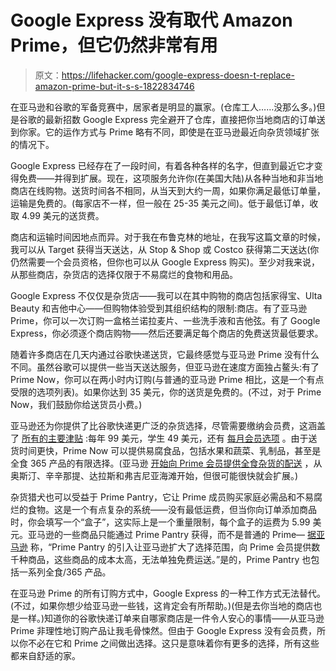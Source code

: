 # Google Express 没有取代 Amazon Prime，但它仍然非常有用

> 原文：<https://lifehacker.com/google-express-doesn-t-replace-amazon-prime-but-it-s-s-1822834746>

在亚马逊和谷歌的军备竞赛中，居家者是明显的赢家。(仓库工人……没那么多。)但是谷歌的最新招数 Google Express 完全避开了仓库，直接把你当地商店的订单送到你家。它的运作方式与 Prime 略有不同，即使是在亚马逊最近向杂货领域扩张的情况下。



Google Express 已经存在了一段时间，有着各种各样的名字，但直到最近它才变得免费——并得到扩展。现在，这项服务允许你(在美国大陆)从各种当地和非当地商店在线购物。送货时间各不相同，从当天到大约一周，如果你满足最低订单量，运输是免费的。(每家店不一样，但一般在 25-35 美元之间)。低于最低订单，收取 4.99 美元的送货费。

商店和运输时间因地点而异。对于我在布鲁克林的地址，在我写这篇文章的时候，我可以从 Target 获得当天送达，从 Stop & Shop 或 Costco 获得第二天送达(你仍然需要一个会员资格，但你也可以从 Google Express 购买)。至少对我来说，从那些商店，杂货店的选择仅限于不易腐烂的食物和用品。

Google Express 不仅仅是杂货店——我可以在其中购物的商店包括家得宝、Ulta Beauty 和吉他中心——但购物体验受到其组织结构的限制:商店。有了亚马逊 Prime，你可以一次订购一盒格兰诺拉麦片、一些洗手液和吉他弦。有了 Google Express，你必须逐个商店购物——然后还要满足每个商店的免费送货最低要求。

随着许多商店在几天内通过谷歌快递送货，它最终感觉与亚马逊 Prime 没有什么不同。虽然谷歌可以提供一些当天送达服务，但亚马逊在速度方面独占鳌头:有了 Prime Now，你可以在两小时内订购(与普通的亚马逊 Prime 相比，这是一个有点受限的选项列表)。如果你达到 35 美元，你的送货是免费的。(不过，对于 Prime Now，我们鼓励你给送货员小费。)

亚马逊还为你提供了比谷歌快递更广泛的杂货选择，尽管需要缴纳会员费，这涵盖了 [所有的主要津贴](https://www.amazon.com/Amazon-Prime-One-Year-Membership/dp/B00DBYBNEE?asc_campaign=InlineText&asc_refurl=https://lifehacker.com/google-express-doesn-t-replace-amazon-prime-but-it-s-s-1822834746&asc_source=&tag=kinjalifehackerlink-20) :每年 99 美元，学生 49 美元，还有 [每月会员选项](https://www.amazon.com/gp/help/customer/display.html?asc_campaign=InlineText&asc_refurl=https://lifehacker.com/google-express-doesn-t-replace-amazon-prime-but-it-s-s-1822834746&asc_source=&nodeId=202213110&tag=kinjalifehackerlink-20) 。由于送货时间更快，Prime Now 可以提供易腐食品，包括水果和蔬菜、乳制品，甚至是全食 365 产品的有限选择。(亚马逊 [开始向 Prime 会员提供全食杂货的配送](https://www.reuters.com/article/us-amazon-com-wholefoods-delivery/amazon-to-deliver-whole-foods-groceries-to-prime-members-idUSKBN1FS0QV?feedType=RSS&feedName=technologyNews&utm_source=Twitter&utm_medium=Social&utm_campaign=Feed%3A+reuters%2FtechnologyNews+%28Reuters+Technology+News%29) ，从奥斯汀、辛辛那提、达拉斯和弗吉尼亚海滩开始，但很可能很快就会扩展。)

杂货猎犬也可以受益于 Prime Pantry，它让 Prime 成员购买家庭必需品和不易腐烂的食物。这是一个有点复杂的系统——没有最低运费，但当你向订单添加商品时，你会填写一个“盒子”，这实际上是一个重量限制，每个盒子的运费为 5.99 美元。亚马逊的一些商品只能通过 Prime Pantry 获得，而不是普通的 Prime— [据亚马逊](https://www.amazon.com/gp/help/customer/display.html?asc_campaign=InlineText&asc_refurl=https://lifehacker.com/google-express-doesn-t-replace-amazon-prime-but-it-s-s-1822834746&asc_source=&nodeId=202059590&tag=kinjalifehackerlink-20) 称，“Prime Pantry 的引入让亚马逊扩大了选择范围，向 Prime 会员提供数千种商品，这些商品的成本太高，无法单独免费运送。”是的，Prime Pantry 也包括一系列全食/365 产品。

在亚马逊 Prime 的所有订购方式中，Google Express 的一种工作方式无法替代。(不过，如果你想少给亚马逊一些钱，这肯定会有所帮助。)(但是去你当地的商店也是一样。)知道你的谷歌快递订单来自哪家商店是一件令人安心的事情——从亚马逊 Prime 非理性地订购产品让我毛骨悚然。但由于 Google Express 没有会员费，所以你不必在它和 Prime 之间做出选择。这只是意味着你有更多的选择，所有这些都来自舒适的家。